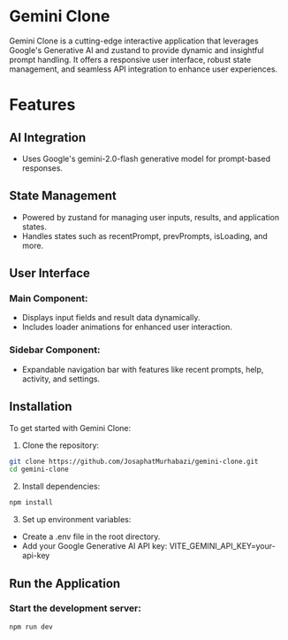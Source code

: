 # Gemini Clone

Gemini Clone is a cutting-edge interactive application that leverages Google's Generative AI and zustand to provide dynamic and insightful prompt handling. It offers a responsive user interface, robust state management, and seamless API integration to enhance user experiences.

# Features

## AI Integration

- Uses Google's gemini-2.0-flash generative model for prompt-based responses.

## State Management

- Powered by zustand for managing user inputs, results, and application states.
- Handles states such as recentPrompt, prevPrompts, isLoading, and more.

## User Interface

### Main Component:

- Displays input fields and result data dynamically.
- Includes loader animations for enhanced user interaction.

### Sidebar Component:

- Expandable navigation bar with features like recent prompts, help, activity, and settings.

## Installation

To get started with Gemini Clone:

1. Clone the repository:

```bash
git clone https://github.com/JosaphatMurhabazi/gemini-clone.git
cd gemini-clone
```

2. Install dependencies:

```bash
npm install
```

3. Set up environment variables:

- Create a .env file in the root directory.
- Add your Google Generative AI API key:
  VITE_GEMINI_API_KEY=your-api-key

## Run the Application

### Start the development server:

```bash
npm run dev
```
